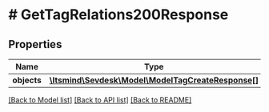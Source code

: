 # # GetTagRelations200Response

## Properties

Name | Type | Description | Notes
------------ | ------------- | ------------- | -------------
**objects** | [**\Itsmind\\Sevdesk\Model\ModelTagCreateResponse[]**](ModelTagCreateResponse.md) |  | [optional]

[[Back to Model list]](../../README.md#models) [[Back to API list]](../../README.md#endpoints) [[Back to README]](../../README.md)
